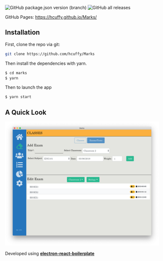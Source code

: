 ![GitHub package.json version (branch)](https://img.shields.io/github/package-json/v/hcuffy/Marks/master?style=for-the-badge)
![GitHub all releases](https://img.shields.io/github/downloads/hcuffy/Marks/total?style=for-the-badge)

GitHub Pages: https://hcuffy.github.io/Marks/


## Installation

First, clone the repo via git:

```bash
git clone https://github.com/hcuffy/Marks
```

Then install the dependencies with yarn.

```bash
$ cd marks
$ yarn
```

Then to launch the app

```bash
$ yarn start
```

## A Quick Look


  <img alt="Example Image" src="./.erb/img/app.png" />


Developed using [**electron-react-boilerplate**](https://github.com/electron-react-boilerplate/electron-react-boilerplate)
